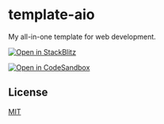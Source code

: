 # template-aio

My all-in-one template for web development.

[![Open in StackBlitz](https://developer.stackblitz.com/img/open_in_stackblitz.svg)](https://stackblitz.com/github/VdustR/template-aio)

[![Open in CodeSandbox](https://codesandbox.io/static/img/play-codesandbox.svg)](https://codesandbox.io/p/devbox/github/vdustr/template-aio)

## License

[MIT](./LICENSE)
